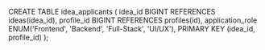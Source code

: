 CREATE TABLE idea_applicants (
idea_id BIGINT REFERENCES ideas(idea_id),
profile_id BIGINT REFERENCES profiles(id),
application_role ENUM('Frontend', 'Backend', 'Full-Stack', 'UI/UX'),
PRIMARY KEY (idea_id, profile_id)
);
